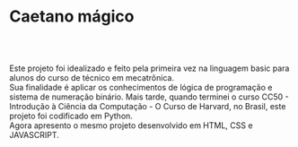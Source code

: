 <h1>Caetano mágico</h1>
<br>
<br>
<p>
  Este projeto foi idealizado  e feito pela primeira vez na linguagem basic para alunos do curso de técnico em mecatrônica.
  <br>
  Sua finalidade é aplicar os conhecimentos de lógica de programação e sistema de numeração binário.
  Mais tarde, quando terminei o curso CC50 - Introdução à Ciência da Computação - O Curso de Harvard, no Brasil, este projeto foi codificado em Python.
  <br>
  Agora apresento o mesmo projeto desenvolvido em HTML, CSS e JAVASCRIPT.
  
</p>
